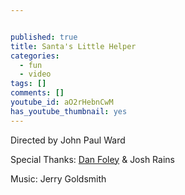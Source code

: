 ```yaml
---


published: true
title: Santa's Little Helper
categories:
  - fun
  - video
tags: []
comments: []
youtube_id: aO2rHebnCwM
has_youtube_thumbnail: yes
---
```


Directed by John Paul Ward

Special Thanks: [Dan Foley](http://dan-foley.com) &amp; Josh Rains

Music: Jerry Goldsmith

